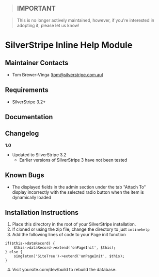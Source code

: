 > ## **IMPORTANT**

> This is no longer actively maintained, however, if you're interested in adopting it, please let us know!

SilverStripe Inline Help Module
===============================

Maintainer Contacts
-------------------
*  Tom Brewer-Vinga (<tom@silverstripe.com.au>)

Requirements
------------
* SilverStripe 3.2+

Documentation
-------------

Changelog
-------------

**1.0**

- Updated to SilverStripe 3.2
	- Earlier versions of SilverStripe 3 have not been tested

Known Bugs
----------

- The displayed fields in the admin section under the tab "Attach To" display incorrectly with the selected radio button when the item is dynamically loaded

Installation Instructions
-------------------------

1. Place this directory in the root of your SilverStripe installation.
2. If cloned or using the zip file, change the directory to just `inlinehelp`
3. Add the following lines of code to your Page init function
```
if($this->dataRecord) {
	$this->dataRecord->extend('onPageInit', $this);
} else {
	singleton('SiteTree')->extend('onPageInit', $this);
}
```
4. Visit yoursite.com/dev/build to rebuild the database.
